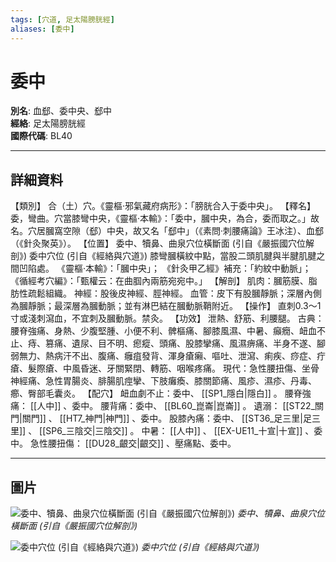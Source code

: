 ```yaml
---
tags: [穴道, 足太陽膀胱經]
aliases: [委中]
---
```


# 委中

**別名**: 血郄、委中央、郄中  
**經絡**: 足太陽膀胱經  
**國際代碼**: BL40  

---

## 詳細資料
【類別】
合（土）穴。《靈樞‧邪氣藏府病形》：「膀胱合入于委中央」。
【釋名】
委，彎曲。穴當膝彎中央，《靈樞‧本輸》：「委中，膕中央，為合，委而取之。」故名。穴居膕窩空隙（郄）中央，故又名「郄中」（《素問‧刺腰痛論》王冰注）、血郄（《針灸聚英》）。
【位置】
委中、犢鼻、曲泉穴位橫斷面 (引自《嚴振國穴位解剖》)
委中穴位 (引自《經絡與穴道》)
膝彎膕橫紋中點，當股二頭肌腱與半腱肌腱之間凹陷處。
《靈樞‧本輸》：「膕中央」；
《針灸甲乙經》補充：「約紋中動脈」；
《循經考穴編》：「甄權云：在曲腘內兩筋宛宛中。」
【解剖】
肌肉：膕筋膜、脂肪性疏鬆組織。
神經：股後皮神經、脛神經。
血管：皮下有股膕靜脈；深層內側為膕靜脈；最深層為膕動脈；並有淋巴結在膕動脈鞘附近。
【操作】
直刺0.3～1寸或淺刺瀉血，不宜刺及膕動脈。禁灸。
【功效】
泄熱、舒筋、利腰腿。
古典：腰脊強痛、身熱、少腹堅腫、小便不利、髀樞痛、腳膝風濕、中暑、癲癇、衄血不止、痔、篡痛、遺尿、目不明、瘛瘲、頭痛、股膝攣痛、風濕痹痛、半身不遂、腳弱無力、熱病汗不出、腹痛、癰疽發背、渾身瘡癩、嘔吐、泄瀉、痢疾、痧症、疔瘡、髮際瘡、中風昏迷、牙關緊閉、轉筋、咽喉疼痛。
現代：急性腰扭傷、坐骨神經痛、急性胃腸炎、腓腸肌痙攣、下肢癱瘓、膝關節痛、風疹、濕疹、丹毒、癤、臀部毛囊炎。
【配穴】
衄血劇不止：委中、 [[SP1_隱白|隱白]] 。
腰脊強痛： [[人中]] 、委中。
腰背痛：委中、 [[BL60_崑崙|崑崙]] 。
遺溺： [[ST22_關門|關門]] 、 [[HT7_神門|神門]] 、委中。
股膝內痛：委中、 [[ST36_足三里|足三里]] 、 [[SP6_三陰交|三陰交]] 。
中暑： [[人中]] 、 [[EX-UE11_十宣|十宣]] 、委中。
急性腰扭傷： [[DU28_齦交|齦交]] 、壓痛點、委中。

---

## 圖片
![委中、犢鼻、曲泉穴位橫斷面 (引自《嚴振國穴位解剖》)](https://yibian.hopto.org/pic/acu/norm/07/weizhong,ququan,dubi(yen).jpg)
_委中、犢鼻、曲泉穴位橫斷面 (引自《嚴振國穴位解剖》)_

![委中穴位 (引自《經絡與穴道》)](https://yibian.hopto.org/pic/acu/norm/07/weizhong(j&a).jpg)
_委中穴位 (引自《經絡與穴道》)_

